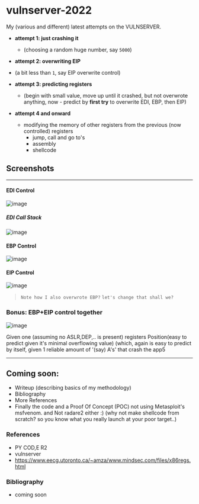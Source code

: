 # vulnserver-2022
My (various and different) latest attempts on the VULNSERVER.

- **attempt 1: just crashing it**
  -  (choosing a random huge number, say `5000`)

-  **attempt 2: overwriting EIP**
  - (a bit less than `1`, say EIP overwrite control)

- **attempt 3: predicting registers**
  - (begin with small value, move up until it crashed, but not overwrote anything, now - predict by **first try** to overwrite EDI, EBP, then EIP)


- **attempt 4 and onward**
  - modifying the memory of other registers from the previous (now controlled) registers
      - jump, call and go to's
      - assembly
      - shellcode




## Screenshots

---

#### EDI Control
![image](https://user-images.githubusercontent.com/68499986/180654506-233bd0bb-06f2-47bd-8073-ae64e5be7932.png)

##### EDI Call Stack
![image](https://user-images.githubusercontent.com/68499986/180655525-6d1c2c68-667b-42e9-bf4d-c1954db69d77.png)


#### EBP Control
![image](https://user-images.githubusercontent.com/68499986/180654725-bb3f5b95-e034-451e-83bd-63a27fd9f46c.png)

#### EIP Control
![image](https://user-images.githubusercontent.com/68499986/180654860-337a0b86-b4ea-4b77-9ba8-e213300a42ab.png)
> `Note how I also overwrote EBP?`
> `let's change that shall we?`


### Bonus: EBP+EIP control together
![image](https://user-images.githubusercontent.com/68499986/180655178-0aa0729b-80e7-476c-bca2-2dfe3beb2f19.png)

Given one (assuming no ASLR,DEP,.. is present) registers Position(easy to predict given it's minimal overflowing value) (which, again is easy to predict by itself, given 1 reliable amount of '(say) A's' that crash the app5


---




## Coming soon:
- Writeup (describing basics of my methodology)
- Bibliography
- More References
- Finally the code and a Proof Of Concept (POC) not using Metasploit's msfvenom. and Not radare2 either :) (why not make shellcode from scratch? so you know what you really launch at your poor target..)


### References
- PY COD,E R2
- vulnserver
- https://www.eecg.utoronto.ca/~amza/www.mindsec.com/files/x86regs.html


### Bibliography
- coming soon

